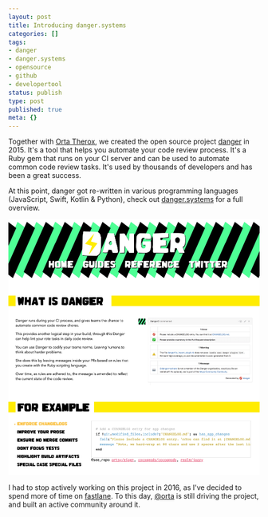 ```yaml
---
layout: post
title: Introducing danger.systems
categories: []
tags:
- danger
- danger.systems
- opensource
- github
- developertool
status: publish
type: post
published: true
meta: {}
---
```


Together with [Orta Therox](https://twitter.com/orta), we created the open source project [danger](https://github.com/danger/danger) in 2015. It's a tool that helps you automate your code review process. It's a Ruby gem that runs on your CI server and can be used to automate common code review tasks. It's used by thousands of developers and has been a great success.

At this point, danger got re-written in various programming languages (JavaScript, Swift, Kotlin & Python), check out [danger.systems](https://danger.systems/) for a full overview.

<img src="/assets/posts/danger.jpeg" />

I had to stop actively working on this project in 2016, as I've decided to spend more of time on [fastlane](https://github.com/fastlane/fastlane). To this day, [@orta](https://twitter.com/orta) is still driving the project, and built an active community around it.

